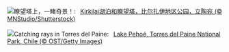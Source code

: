 ![](https://www.bing.com/th?id=OHR.KirkilaiTower_ZH-CN4058404632_UHD.jpg&w=1000)瞭望塔上，一睹奇景！:&nbsp;&ensp;[Kirkilai湖泊和瞭望塔，比尔扎伊地区公园，立陶宛 (© MNStudio/Shutterstock)](https://www.bing.com/th?id=OHR.KirkilaiTower_ZH-CN4058404632_UHD.jpg)
<br><br/>
![](https://www.bing.com/th?id=OHR.LagoPehoe_EN-US6983781896_UHD.jpg&w=1000)Catching rays in Torres del Paine:&nbsp;&ensp;[Lake Pehoé, Torres del Paine National Park, Chile (© OST/Getty Images)](https://www.bing.com/th?id=OHR.LagoPehoe_EN-US6983781896_UHD.jpg)
<br><br/>
